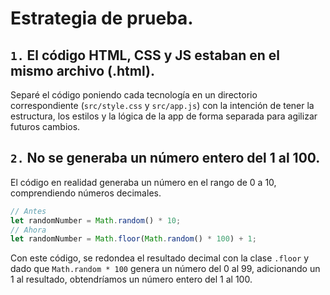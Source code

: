 # Estrategia de prueba.

## `1.` El código HTML, CSS y JS estaban en el mismo archivo (.html). 
Separé el código poniendo cada tecnología en un directorio correspondiente (`src/style.css` y `src/app.js`) con la intención de tener la estructura, los estilos y la lógica de la app de forma separada para agilizar futuros cambios.

## `2.` No se generaba un número entero del 1 al 100.
El código en realidad generaba un número en el rango de 0 a 10, comprendiendo números decimales.
```javascript
// Antes
let randomNumber = Math.random() * 10;
// Ahora
let randomNumber = Math.floor(Math.random() * 100) + 1;
```
Con este código, se redondea el resultado decimal con la clase `.floor` y dado que `Math.random * 100` genera un número del 0 al 99, adicionando un 1 al resultado, obtendríamos un número entero del 1 al 100.